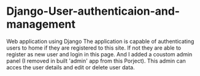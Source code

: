 # Django-User-authenticaion-and-management
Web application using Django
The application is capable of authenticating users to home if they are registered to this site. If not they are able to register as new user and login in this page.
And I added a coustom admin panel (I removed in built 'admin' app from this Porject). This admin can acces the user details and edit or delete user data.
